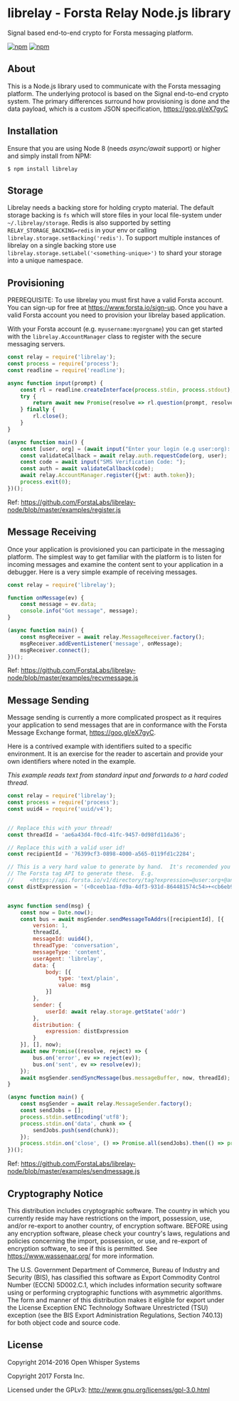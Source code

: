 librelay - Forsta Relay Node.js library
========
Signal based end-to-end crypto for Forsta messaging platform.

[![npm](https://img.shields.io/npm/v/librelay.svg)](https://www.npmjs.com/package/librelay)
[![npm](https://img.shields.io/npm/l/librelay.svg)](https://github.com/ForstaLabs/librelay-node)


About
--------
This is a Node.js library used to communicate with the Forsta messaging
platform.  The underlying protocol is based on the Signal end-to-end
crypto system.  The primary differences surround how provisioning is done
and the data payload, which is a custom JSON specification,
<https://goo.gl/eX7gyC>


Installation
--------
Ensure that you are using Node 8 (needs *async/await* support) or higher and
simply install from NPM:

    $ npm install librelay


Storage
--------
Librelay needs a backing store for holding crypto material.  The default
storage backing is `fs` which will store files in your local file-system
under `~/.librelay/storage`.  Redis is also supported by setting
`RELAY_STORAGE_BACKING=redis` in your env or calling
`librelay.storage.setBacking('redis')`.  To support multiple instances of
librelay on a single backing store use
`librelay.storage.setLabel('<something-unique>')` to shard your storage into
a unique namespace.


Provisioning
-------
PREREQUISITE: To use librelay you must first have a valid Forsta account.  You
can sign-up for free at <https://www.forsta.io/sign-up>.  Once you have a valid
Forsta account you need to provision your librelay based application. 

With your Forsta account (e.g. `myusername:myorgname`) you can get started
with the `librelay.AccountManager` class to register with the secure messaging
servers.

```javascript
const relay = require('librelay');
const process = require('process');
const readline = require('readline');

async function input(prompt) {
    const rl = readline.createInterface(process.stdin, process.stdout);
    try {
        return await new Promise(resolve => rl.question(prompt, resolve));
    } finally {
        rl.close();
    }
}

(async function main() {
    const [user, org] = (await input("Enter your login (e.g user:org): ")).split(':');
    const validateCallback = await relay.auth.requestCode(org, user);
    const code = await input("SMS Verification Code: ");
    const auth = await validateCallback(code);
    await relay.AccountManager.register({jwt: auth.token});
    process.exit(0);
})();
```
Ref: <https://github.com/ForstaLabs/librelay-node/blob/master/examples/register.js>


Message Receiving
-------
Once your application is provisioned you can participate in the messaging
platform.   The simplest way to get familiar with the platform is to listen
for incoming messages and examine the content sent to your application in a
debugger.   Here is a very simple example of receiving messages.

```javascript
const relay = require('librelay');

function onMessage(ev) {
    const message = ev.data;
    console.info("Got message", message);
}

(async function main() {
    const msgReceiver = await relay.MessageReceiver.factory();
    msgReceiver.addEventListener('message', onMessage);
    msgReceiver.connect();
})();
```
Ref: <https://github.com/ForstaLabs/librelay-node/blob/master/examples/recvmessage.js>


Message Sending
-------
Message sending is currently a more complicated prospect as it requires your
application to send messages that are in conformance with the Forsta Message
Exchange format, <https://goo.gl/eX7gyC>.

Here is a contrived example with identifiers suited to a specific environment.
It is an exercise for the reader to ascertain and provide your own identifiers
where noted in the example.

*This example reads text from standard input and forwards to a hard coded
thread.*
```javascript
const relay = require('librelay');
const process = require('process');
const uuid4 = require('uuid/v4');


// Replace this with your thread!
const threadId = 'ae6a43d4-f0cd-41fc-9457-0d98fd11da36';

// Replace this with a valid user id!
const recipientId = '76399cf3-0898-4000-a565-0119fd1c2284';

// This is a very hard value to generate by hand.  It's recomended you use
// The Forsta tag API to generate these.  E.g.
//     <https://api.forsta.io/v1/directory/tag?expression=@user:org+@another.user:another.org>
const distExpression = '(<0ceeb1aa-fd9a-4df3-931d-864481574c54>+<cb6eb937-67e2-4cca-849a-d640b88d9eae>)';


async function send(msg) {
    const now = Date.now();
    const bus = await msgSender.sendMessageToAddrs([recipientId], [{
        version: 1,
        threadId,
        messageId: uuid4(),
        threadType: 'conversation',
        messageType: 'content',
        userAgent: 'librelay',
        data: {
            body: [{
                type: 'text/plain',
                value: msg
            }]
        },
        sender: {
            userId: await relay.storage.getState('addr')
        },
        distribution: {
            expression: distExpression
        }
    }], [], now);
    await new Promise((resolve, reject) => {
        bus.on('error', ev => reject(ev));
        bus.on('sent', ev => resolve(ev));
    });
    await msgSender.sendSyncMessage(bus.messageBuffer, now, threadId);
}

(async function main() {
    const msgSender = await relay.MessageSender.factory();
    const sendJobs = [];
    process.stdin.setEncoding('utf8');
    process.stdin.on('data', chunk => {
        sendJobs.push(send(chunk));
    });
    process.stdin.on('close', () => Promise.all(sendJobs).then(() => process.exit(0)));
})();
```
Ref: <https://github.com/ForstaLabs/librelay-node/blob/master/examples/sendmessage.js>


Cryptography Notice
--------
This distribution includes cryptographic software. The country in which you
currently reside may have restrictions on the import, possession, use, and/or
re-export to another country, of encryption software.  BEFORE using any
encryption software, please check your country's laws, regulations and
policies concerning the import, possession, or use, and re-export of
encryption software, to see if this is permitted.  See
<https://www.wassenaar.org/> for more information.

The U.S. Government Department of Commerce, Bureau of Industry and Security
(BIS), has classified this software as Export Commodity Control Number (ECCN)
5D002.C.1, which includes information security software using or performing
cryptographic functions with asymmetric algorithms.  The form and manner of
this distribution makes it eligible for export under the License Exception ENC
Technology Software Unrestricted (TSU) exception (see the BIS Export
Administration Regulations, Section 740.13) for both object code and source code.


License
--------
Copyright 2014-2016 Open Whisper Systems

Copyright 2017 Forsta Inc.

Licensed under the GPLv3: http://www.gnu.org/licenses/gpl-3.0.html
